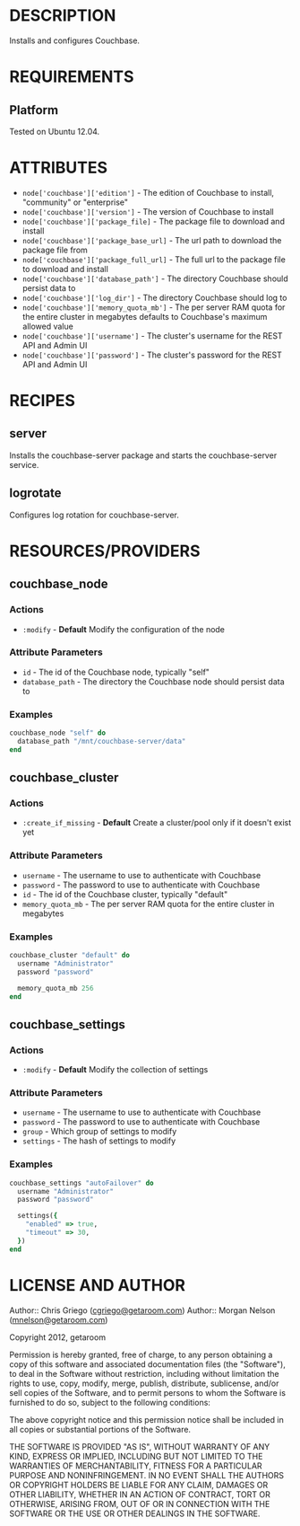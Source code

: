 DESCRIPTION
===========

Installs and configures Couchbase.

REQUIREMENTS
============

Platform
--------

Tested on Ubuntu 12.04.

ATTRIBUTES
==========

* `node['couchbase']['edition']`         - The edition of Couchbase to install, "community" or "enterprise"
* `node['couchbase']['version']`         - The version of Couchbase to install
* `node['couchbase']['package_file]`     - The package file to download and install
* `node['couchbase']['package_base_url]` - The url path to download the package file from
* `node['couchbase']['package_full_url]` - The full url to the package file to download and install
* `node['couchbase']['database_path']`   - The directory Couchbase should persist data to
* `node['couchbase']['log_dir']`         - The directory Couchbase should log to
* `node['couchbase']['memory_quota_mb']` - The per server RAM quota for the entire cluster in megabytes
                                           defaults to Couchbase's maximum allowed value
* `node['couchbase']['username']`        - The cluster's username for the REST API and Admin UI
* `node['couchbase']['password']`        - The cluster's password for the REST API and Admin UI

RECIPES
=======

server
------

Installs the couchbase-server package and starts the couchbase-server service.

logrotate
---------

Configures log rotation for couchbase-server.

RESOURCES/PROVIDERS
===================

couchbase_node
--------------

### Actions

* `:modify` - **Default** Modify the configuration of the node

### Attribute Parameters

* `id` - The id of the Couchbase node, typically "self"
* `database_path` - The directory the Couchbase node should persist data to

### Examples

```ruby
couchbase_node "self" do
  database_path "/mnt/couchbase-server/data"
end
```

couchbase_cluster
-----------------

### Actions

* `:create_if_missing` - **Default** Create a cluster/pool only if it doesn't exist yet

### Attribute Parameters

* `username` - The username to use to authenticate with Couchbase
* `password` - The password to use to authenticate with Couchbase
* `id` - The id of the Couchbase cluster, typically "default"
* `memory_quota_mb` - The per server RAM quota for the entire cluster in megabytes

### Examples

```ruby
couchbase_cluster "default" do
  username "Administrator"
  password "password"

  memory_quota_mb 256
end
```

couchbase_settings
------------------

### Actions

* `:modify` - **Default** Modify the collection of settings

### Attribute Parameters

* `username` - The username to use to authenticate with Couchbase
* `password` - The password to use to authenticate with Couchbase
* `group` - Which group of settings to modify
* `settings` - The hash of settings to modify

### Examples

```ruby
couchbase_settings "autoFailover" do
  username "Administrator"
  password "password"

  settings({
    "enabled" => true,
    "timeout" => 30,
  })
end
```

LICENSE AND AUTHOR
==================

Author:: Chris Griego (<cgriego@getaroom.com>)
Author:: Morgan Nelson (<mnelson@getaroom.com>)

Copyright 2012, getaroom

Permission is hereby granted, free of charge, to any person obtaining
a copy of this software and associated documentation files (the
"Software"), to deal in the Software without restriction, including
without limitation the rights to use, copy, modify, merge, publish,
distribute, sublicense, and/or sell copies of the Software, and to
permit persons to whom the Software is furnished to do so, subject to
the following conditions:

The above copyright notice and this permission notice shall be
included in all copies or substantial portions of the Software.

THE SOFTWARE IS PROVIDED "AS IS", WITHOUT WARRANTY OF ANY KIND,
EXPRESS OR IMPLIED, INCLUDING BUT NOT LIMITED TO THE WARRANTIES OF
MERCHANTABILITY, FITNESS FOR A PARTICULAR PURPOSE AND
NONINFRINGEMENT. IN NO EVENT SHALL THE AUTHORS OR COPYRIGHT HOLDERS BE
LIABLE FOR ANY CLAIM, DAMAGES OR OTHER LIABILITY, WHETHER IN AN ACTION
OF CONTRACT, TORT OR OTHERWISE, ARISING FROM, OUT OF OR IN CONNECTION
WITH THE SOFTWARE OR THE USE OR OTHER DEALINGS IN THE SOFTWARE.
